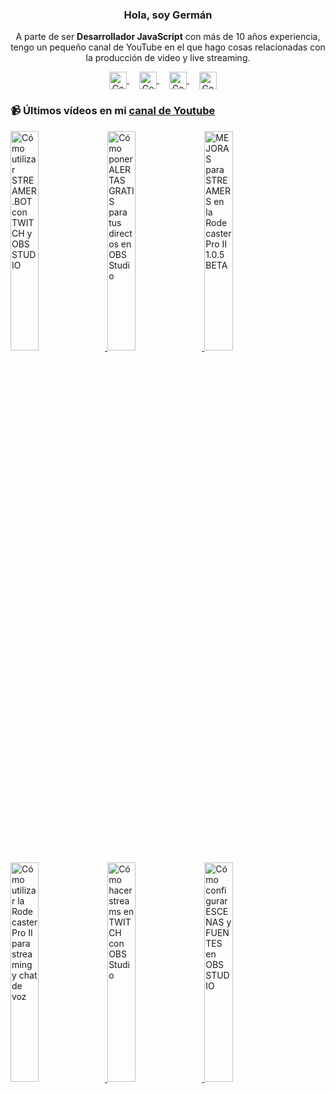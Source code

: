 <p align="center" width="300">
   <h3 align="center">Hola, soy Germán</h3>
</p>

<p align="center">A parte de ser <strong>Desarrollador JavaScript</strong> con más de 10 años experiencia, tengo un pequeño canal de YouTube en el que hago cosas relacionadas con la producción de video y live streaming.</p>

<p align="center">
   <a href="https://youtube.com/@germix" target="blank" style='margin-right:16px'>
    <img align="center" src="https://cdn.jsdelivr.net/npm/simple-icons@3.0.1/icons/youtube.svg" alt="Germix" height="28px" width="28px" />
  </a>
  <a href="https://instagram.com/germix_tv" target="blank" style='margin-right:16px'>
    <img align="center" src="https://cdn.jsdelivr.net/npm/simple-icons@3.0.1/icons/instagram.svg" alt="Germix" height="28px" width="28px" />
  </a>
   <a href="https://twitch.tv/germix_tv" target="blank" style='margin-right:16px'>
    <img align="center" src="https://cdn.jsdelivr.net/npm/simple-icons@3.0.1/icons/twitch.svg" alt="Germix" height="28px" width="28px" />
  </a>
  <a href="https://twitter.com/germix_tv" target="blank" style='margin-right:16px'>
    <img align="center" src="https://cdn.jsdelivr.net/npm/simple-icons@3.0.1/icons/twitter.svg" alt="Germix" height="28px" width="28px" />
  </a>
</p>

### 📹 Últimos vídeos en mi [canal de Youtube](https://youtube.com/@germix?sub_confirmation=1)

  <a href='https://youtu.be/2AilFoiYnlc' target='_blank'>
  <img width='30%' src='https://img.youtube.com/vi/2AilFoiYnlc/mqdefault.jpg' alt='Cómo utilizar STREAMER.BOT con TWITCH y OBS STUDIO' />
  </a>
  <a href='https://youtu.be/3EUPLZjGjkY' target='_blank'>
  <img width='30%' src='https://img.youtube.com/vi/3EUPLZjGjkY/mqdefault.jpg' alt='Cómo poner ALERTAS GRATIS para tus directos en OBS Studio' />
  </a>
  <a href='https://youtu.be/3mLzME7gODA' target='_blank'>
  <img width='30%' src='https://img.youtube.com/vi/3mLzME7gODA/mqdefault.jpg' alt='MEJORAS para STREAMERS en la Rodecaster Pro II 1.0.5 BETA' />
  </a>
  <a href='https://youtu.be/8784wBhHpVo' target='_blank'>
  <img width='30%' src='https://img.youtube.com/vi/8784wBhHpVo/mqdefault.jpg' alt='Cómo utilizar la Rodecaster Pro II para streaming y chat de voz' />
  </a>
  <a href='https://youtu.be/L-Fe5wee3uM' target='_blank'>
  <img width='30%' src='https://img.youtube.com/vi/L-Fe5wee3uM/mqdefault.jpg' alt='Cómo hacer streams en TWITCH con OBS Studio' />
  </a>
  <a href='https://youtu.be/TjLFIa8oTSs' target='_blank'>
  <img width='30%' src='https://img.youtube.com/vi/TjLFIa8oTSs/mqdefault.jpg' alt='Cómo configurar ESCENAS y FUENTES en OBS STUDIO' />
  </a>
